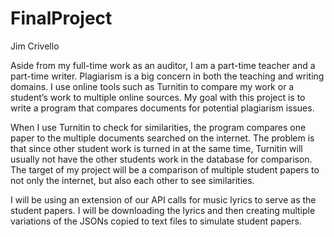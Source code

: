 # FinalProject


Jim Crivello

Aside from my full-time work as an auditor, I am a part-time teacher and a part-time writer. Plagiarism is a big concern in both the teaching and writing domains. I use online tools such as Turnitin to compare my work or a student’s work to multiple online sources. My goal with this project is to write a program that compares documents for potential plagiarism issues.

When I use Turnitin to check for similarities, the program compares one paper to the multiple documents searched on the internet. The problem is that since other student work is turned in at the same time, Turnitin will usually not have the other students work in the database for comparison. The target of my project will be a comparison of multiple student papers to not only the internet, but also each other to see similarities.

I will be using an extension of our API calls for music lyrics to serve as the student papers. I will be downloading the lyrics and then creating multiple variations of the JSONs copied to text files to simulate student papers.